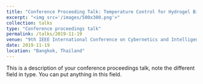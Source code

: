 ```yaml
---
title: "Conference Proceeding Talk: Temperature Control for Hydrogel Bio-Printing"
excerpt: "<img src='/images/500x300.png'>"
collection: talks
type: "Conference proceedings talk"
permalink: /talks/2019-11-19
venue: "9th IEEE International Conference on Cybernetics and Intelligent Systems (CIS) and IEEE Conference on Robotics, Automation and Mechatronics (RAM), 2019"
date: 2019-11-19
location: "Bangkok, Thailand"
---
```


This is a description of your conference proceedings talk, note the different field in type. You can put anything in this field.
